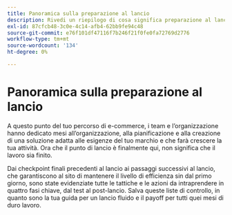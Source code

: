 ```yaml
---
title: Panoramica sulla preparazione al lancio
description: Rivedi un riepilogo di cosa significa preparazione al lancio per le implementazioni di Adobe Commerce.
exl-id: 87cfcb48-3c0e-4c14-afb4-62bb9fe94c48
source-git-commit: e76f101df47116f7b246f21f0fe0fa72769d2776
workflow-type: tm+mt
source-wordcount: '134'
ht-degree: 0%

---
```


# Panoramica sulla preparazione al lancio

A questo punto del tuo percorso di e-commerce, i team e l’organizzazione hanno dedicato mesi all’organizzazione, alla pianificazione e alla creazione di una soluzione adatta alle esigenze del tuo marchio e che farà crescere la tua attività. Ora che il punto di lancio è finalmente qui, non significa che il lavoro sia finito.

Dai checkpoint finali precedenti al lancio ai passaggi successivi al lancio, che garantiscono al sito di mantenere il livello di efficienza sin dal primo giorno, sono state evidenziate tutte le tattiche e le azioni da intraprendere in quattro fasi chiave, dal test al post-lancio. Salva queste liste di controllo, in quanto sono la tua guida per un lancio fluido e il payoff per tutti quei mesi di duro lavoro.
